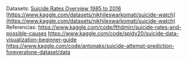 Datasets:
[Suicide Rates Overview 1985 to 2016](https://www.kaggle.com/datasets/russellyates88/suicide-rates-overview-1985-to-2016?resource=download)
[https://www.kaggle.com/datasets/nikhileswarkomati/suicide-watch](https://www.kaggle.com/datasets/nikhileswarkomati/suicide-watch)
Referencias:
https://www.kaggle.com/code/fthdmirr/suicide-rates-and-possible-causes
https://www.kaggle.com/code/spidy20/suicide-data-visualization-beginner-guide
https://www.kaggle.com/code/antonaks/suicide-attempt-prediction-foreveralone-dataset/data
